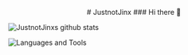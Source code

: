 <p align="center"> ﻿# JustnotJinx
### Hi there 👋

![JustnotJinxs github stats](https://github-readme-stats.vercel.app/api?username=JustnotJinx&show_icons=true&theme=radical)

![Languages and Tools](https://skillicons.dev/icons?i=php,html,css,js,git,github,nodejs,vscode,discord,docker)

</p>
